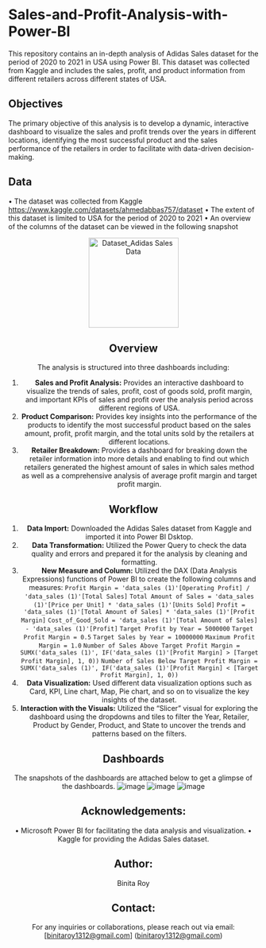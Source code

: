 # Sales-and-Profit-Analysis-with-Power-BI
This repository contains an in-depth analysis of Adidas Sales dataset for the period of 2020 to 2021 in USA using Power BI. This dataset was collected from Kaggle and includes the sales, profit, and product information from different retailers across different states of USA.
## Objectives
The primary objective of this analysis is to develop a dynamic, interactive dashboard to visualize the sales and profit trends over the years in different locations, identifying the most successful product and the sales performance of the retailers in order to facilitate with data-driven decision-making.
## Data
•	The dataset was collected from Kaggle
https://www.kaggle.com/datasets/ahmedabbas757/dataset
•	The extent of this dataset is limited to USA for the period of 2020 to 2021
•	An overview of the columns of the dataset can be viewed in the following snapshot
<div align="center">
<img width="181" alt="Dataset_Adidas Sales Data" src="https://github.com/user-attachments/assets/35dfce6e-0a5f-46f9-951b-78fd259a7806">

## Overview
The analysis is structured into three dashboards including:
1.	**Sales and Profit Analysis:** Provides an interactive dashboard to visualize the trends of sales, profit, cost of goods sold, profit margin, and important KPIs of sales and profit over the analysis period across different regions of USA.
2.	**Product Comparison:** Provides key insights into the performance of the products to identify the most successful product based on the sales amount, profit, profit margin, and the total units sold by the retailers at different locations.
3.	**Retailer Breakdown:** Provides a dashboard for breaking down the retailer information into more details and enabling to find out which retailers generated the highest amount of sales in which sales method as well as a comprehensive analysis of average profit margin and target profit margin.
## Workflow
1.	**Data Import:** Downloaded the Adidas Sales dataset from Kaggle and imported it into Power BI Dsktop.
2.	**Data Transformation:** Utilized the Power Query to check the data quality and errors and prepared it for the analysis by cleaning and formatting.
3.	**New Measure and Column:** Utilized the DAX (Data Analysis Expressions) functions of Power BI to create the following columns and measures:
```Profit Margin = 'data_sales (1)'[Operating Profit] / 'data_sales (1)'[Total Sales]```
`Total Amount of Sales = 'data_sales (1)'[Price per Unit] * 'data_sales (1)'[Units Sold]`
`Profit = 'data_sales (1)'[Total Amount of Sales] * 'data_sales (1)'[Profit Margin]`
`Cost_of_Good_Sold = 'data_sales (1)'[Total Amount of Sales] - 'data_sales (1)'[Profit]`
`Target Profit by Year = 5000000`
`Target Profit Margin = 0.5`
`Target Sales by Year = 10000000`
`Maximum Profit Margin = 1.0`
`Number of Sales Above Target Profit Margin = SUMX('data_sales (1)', IF('data_sales (1)'[Profit Margin] > [Target Profit Margin], 1, 0))`
`Number of Sales Below Target Profit Margin = SUMX('data_sales (1)', IF('data_sales (1)'[Profit Margin] < [Target Profit Margin], 1, 0))`
4.	**Data Visualization:** Used different data visualization options such as Card, KPI, Line chart, Map, Pie chart, and so on to visualize the key insights of the dataset.
5.	**Interaction with the Visuals:** Utilized the “Slicer” visual for exploring the dashboard using the dropdowns and tiles to filter the Year, Retailer, Product by Gender, Product, and State to uncover the trends and patterns based on the filters.
## Dashboards
The snapshots of the dashboards are attached below to get a glimpse of the dashboards.
![image](https://github.com/user-attachments/assets/a4152b1a-099a-4615-a534-acf92da25fc4)
![image](https://github.com/user-attachments/assets/3453d03f-b3bb-4a20-87c3-263ae1824e6d)
![image](https://github.com/user-attachments/assets/b3aaffb0-cdec-4468-b557-16adf64c2b10)
## Acknowledgements:
•	Microsoft Power BI for facilitating the data analysis and visualization.
•	Kaggle for providing the Adidas Sales dataset.
## Author:
Binita Roy
## Contact:
For any inquiries or collaborations, please reach out via email: [binitaroy1312@gmail.com] (binitaroy1312@gmail.com)




